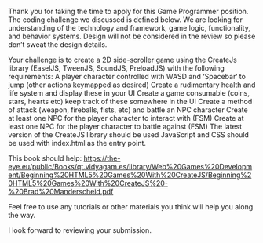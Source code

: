 
Thank you for taking the time to apply for this Game Programmer position. The coding challenge we discussed is defined below. We are looking for understanding of the technology and framework, game logic, functionality, and behavior systems. Design will not be considered in the review so please don’t sweat the design details.
 
Your challenge is to create a 2D side-scroller game using the CreateJs library (EaselJS, TweenJS, SoundJS, PreloadJS) with the following requirements: 
A player character controlled with WASD and ‘Spacebar‘ to jump (other actions keymapped as desired) 
Create a rudimentary health and life system and display these in your UI
Create a game consumable (coins, stars, hearts etc) keep track of these somewhere in the UI
Create a method of attack (weapon, fireballs, fists, etc) and battle an NPC character
Create at least one NPC for the player character to interact with (FSM)
Create at least one NPC for the player character to battle against (FSM)
The latest version of the CreateJS library should be used 
JavaScript and CSS should be used with index.html as the entry point.
 
This book should help: 
https://the-eye.eu/public/Books/qt.vidyagam.es/library/Web%20Games%20Development/Beginning%20HTML5%20Games%20With%20CreateJS/Beginning%20HTML5%20Games%20With%20CreateJS%20-%20Brad%20Manderscheid.pdf
 
Feel free to use any tutorials or other materials you think will help you along the way.
 
I look forward to reviewing your submission.
